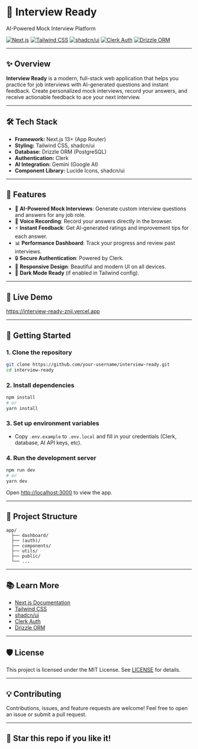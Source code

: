 # 🚀 Interview Ready

AI-Powered Mock Interview Platform

[![Next.js](https://img.shields.io/badge/Next.js-13+-black?logo=nextdotjs)](https://nextjs.org/)
[![Tailwind CSS](https://img.shields.io/badge/TailwindCSS-3.x-blue?logo=tailwindcss)](https://tailwindcss.com/)
[![shadcn/ui](https://img.shields.io/badge/shadcn--ui-%23F4F4F5?logo=react)](https://ui.shadcn.com/)
[![Clerk Auth](https://img.shields.io/badge/Auth-Clerk-orange?logo=clerk)](https://clerk.dev/)
[![Drizzle ORM](https://img.shields.io/badge/ORM-Drizzle-6E4AFF?logo=drizzle)](https://orm.drizzle.team/)

---

## ✨ Overview

**Interview Ready** is a modern, full-stack web application that helps you practice for job interviews with AI-generated questions and instant feedback. Create personalized mock interviews, record your answers, and receive actionable feedback to ace your next interview.

---

## 🛠️ Tech Stack
- **Framework:** Next.js 13+ (App Router)
- **Styling:** Tailwind CSS, shadcn/ui
- **Database:** Drizzle ORM (PostgreSQL)
- **Authentication:** Clerk
- **AI Integration:** Gemini (Google AI)
- **Component Library:** Lucide Icons, shadcn/ui

---

## 🚩 Features
- 🧠 **AI-Powered Mock Interviews**: Generate custom interview questions and answers for any job role.
- 🎤 **Voice Recording**: Record your answers directly in the browser.
- ⚡ **Instant Feedback**: Get AI-generated ratings and improvement tips for each answer.
- 📊 **Performance Dashboard**: Track your progress and review past interviews.
- 🔒 **Secure Authentication**: Powered by Clerk.
- 📱 **Responsive Design**: Beautiful and modern UI on all devices.
- 🌙 **Dark Mode Ready** (if enabled in Tailwind config).

---

## 📸 Live Demo

https://interview-ready-znij.vercel.app

---

## 🚀 Getting Started

### 1. Clone the repository
```bash
git clone https://github.com/your-username/interview-ready.git
cd interview-ready
```

### 2. Install dependencies
```bash
npm install
# or
yarn install
```

### 3. Set up environment variables
- Copy `.env.example` to `.env.local` and fill in your credentials (Clerk, database, AI API keys, etc).

### 4. Run the development server
```bash
npm run dev
# or
yarn dev
```

Open [http://localhost:3000](http://localhost:3000) to view the app.

---

## 🧩 Project Structure
```
app/
  ├── dashboard/
  ├── (auth)/
  ├── components/
  ├── utils/
  ├── public/
  └── ...
```

---

## 📚 Learn More
- [Next.js Documentation](https://nextjs.org/docs)
- [Tailwind CSS](https://tailwindcss.com/docs)
- [shadcn/ui](https://ui.shadcn.com/)
- [Clerk Auth](https://clerk.dev/docs)
- [Drizzle ORM](https://orm.drizzle.team/docs)

---

## 🛡️ License

This project is licensed under the MIT License. See [LICENSE](LICENSE) for details.

---

## 💡 Contributing

Contributions, issues, and feature requests are welcome! Feel free to open an issue or submit a pull request.

---

## 🌟 Star this repo if you like it!
